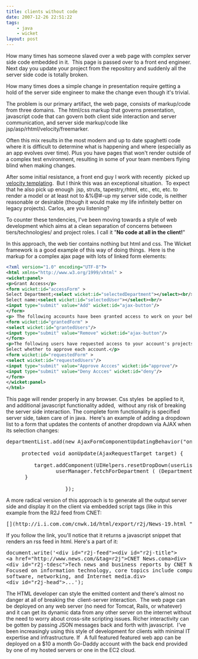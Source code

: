 ```yaml
---
title: clients without code
date: 2007-12-26 22:51:22
tags: 
    - java
    - wicket
layout: post
---
```

How many times has someone slaved over a web page with complex server side code embedded in it.  This page is passed over to a front end engineer. Next day you update your project from the repository and suddenly all the server side code is totally broken.

How many times does a simple change in presentation require getting a hold of the server side engineer to make the change even though it's trivial.

The problem is our primary artifact, the web page, consists of markup/code from three domains.  The html/css markup that governs presentation, javascript code that can govern both client side interaction and server communication, and server side markup/code like jsp/asp/rhtml/velocity/freemarker.

Often this mix results in the most modern and up to date spaghetti code where it is difficult to determine what is happening and where (especially as an app evolves over time). Plus you have pages that won't render outside of a complex test environment, resulting in some of your team members flying blind when making changes.

After some initial resistance, a front end guy I work with recently  picked up [velocity templating](http://velocity.apache.org/ "external-link").  But I think this was an exceptional situation.  To expect that he also pick up enough  jsp, struts, tapestry,rhtml, etc., etc, etc. to render a model or at least not to &%@#-up my server side code, is neither reasonable or desirable (though it would make my life infinitely better on legacy projects). Carlos, are you listening?

To counter these tendencies, I've been moving towards a style of web development which aims at a clean separation of concerns between tiers/technologies/ and project roles. I call it "**No code at all in the client!**"

In this approach, the web tier contains nothing but html and css. The Wicket framework is a good example of this way of doing things.  Here is the markup for a complex ajax page with lots of linked form elements:

~~~ xml
<?xml version="1.0" encoding="UTF-8"?>  
<html xmlns="http://www.w3.org/1999/xhtml" >  
<wicket:panel>  
<p>Grant Access</p>  
<form wicket:id="accessForm" >  
Select Department;<select wicket:id="selectedDepartment"></select><br/>  
Select name:<select wicket:id="selectedUser"></select><br/>  
<input type="submit" value="Add" wicket:id="ajax-button"/>  
</form>  
<p> The following accounts have been granted access to work on your behalf for your projects:</p>  
<form wicket:id="grantedForm" >  
<select wicket:id="grantedUsers"/>  
<input type="submit" value="Remove" wicket:id="ajax-button"/>  
</form>  
<p>The following users have requested access to your account's projects, pending your approval.   
Select whether to approve each account.</p>  
<form wicket:id="requestedForm" >  
<select wicket:id="requestedUsers"/>  
<input type="submit" value="Approve Accces" wicket:id="approve"/>  
<input type="submit" value="Deny Accces" wicket:id="deny"/>  
</form>  
</wicket:panel>  
</html>
~~~
This page will render properly in any browser. Css styles  be applied to it, and additional javascript functionality added,  without any risk of breaking the server side interaction. The complete form functionality is specified server side, taken care of in java.  Here's an example of adding a dropdown list to a form that updates the contents of another dropdown via AJAX when its selection changes:

<pre>departmentList.add(new AjaxFormComponentUpdatingBehavior("onchange") {  

     protected void aonUpdate(AjaxRequestTarget target) {                    

         target.addComponent(UIHelpers.resetDropDown(userList,   
                userManager.fetchForDepartment ( (Department)departmentList.getModel().getObject())));                 
      }  

                   });</pre>

A more radical version of this approach is to generate all the output server side and display it on the client via embedded script tags (like in this example from the R2J feed from CNET:

<pre>[<script src='http://i.i.com.com/cnwk.1d/html/export/r2j/News-19.html'></script>](http://i.i.com.com/cnwk.1d/html/export/r2j/News-19.html "external-link")</pre>

If you follow the link, you'll notice that it returns a javascript snippet that renders an rss feed in html. Here's a part of it:

<pre id="line1">document.write('<<span>div</span> <span>id</span>=<span>"r2j-feed"</span>><<span>div</span> <span>id</span>=<span>"r2j-title"</span>>  
<<span>a</span> <span>href</span>=<span>"http://www.news.com/&tag=r2j"</span>>CNET News.com</<span>a</span>></<span>div</span>>  
<<span>div</span> <span>id</span>=<span>"r2j-tdesc"</span>>Tech news and business reports by CNET News.com.   
Focused on information technology, core topics include computers, hardware,   
software, networking, and Internet media.</<span>div</span>>  
<<span>div</span> <span>id</span>=<span>"r2j-head"</span>>...');</pre>

The HTML developer can style the emitted content and there's almost no danger at all of breaking the  client-server interaction.  The web page can be deployed on any web server (no need for Tomcat, Rails, or whatever) and it can get its dynamic data from any other server on the internet without the need to worry about cross-site scripting issues. Richer interactivity can be gotten by passing JSON messages back and forth with javascript.  I've been increasingly using this style of development for clients with minimal IT expertise and infrastructure. If   A full featured featured web app can be deployed on a $10 a month Go-Daddy account with the back end provided by one of my hosted servers or one in the EC2 cloud.
